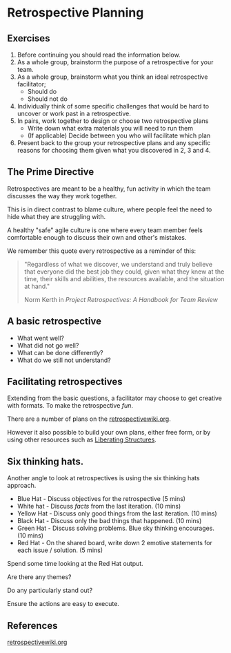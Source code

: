 # Retrospective Planning

## Exercises

1. Before continuing you should read the information below.
2. As a whole group, brainstorm the purpose of a retrospective for your team.
3. As a whole group, brainstorm what you think an ideal retrospective facilitator;
    - Should do
    - Should not do
4. Individually think of some specific challenges that would be hard to uncover or work past in a retrospective.
5. In pairs, work together to design or choose two retrospective plans
    - Write down what extra materials you will need to run them
    - (If applicable) Decide between you who will facilitate which plan
6. Present back to the group your retrospective plans and any specific reasons for choosing them given what you discovered in 2, 3 and 4.

## The Prime Directive

Retrospectives are meant to be a healthy,
fun activity in which the team discusses the way they work together.

This is in direct contrast to blame culture,
where people feel the need to hide what they are struggling with. 

A healthy "safe" agile culture is one where every team member feels comfortable
enough to discuss their own and other's mistakes.

We remember this quote every retrospective as a reminder of this:

> "Regardless of what we discover, 
> we understand and truly believe that everyone did the best job they could, 
> given what they knew at the time, 
> their skills and abilities, 
> the resources available, 
> and the situation at hand." 
>
> Norm Kerth in _Project Retrospectives: A Handbook for Team Review_

## A basic retrospective

* What went well?
* What did not go well?
* What can be done differently?
* What do we still not understand?

## Facilitating retrospectives

Extending from the basic questions, a facilitator may choose to get creative 
with formats. To make the retrospective _fun_.

There are a number of plans on the [retrospectivewiki.org](http://retrospectivewiki.org/index.php?title=Retrospective_Plans).

However it also possible to build your own plans, either free form, or by using other resources such as [Liberating Structures](liberatingstructures.com).

## Six thinking hats.

Another angle to look at retrospectives is using the six thinking hats approach.

* Blue Hat - Discuss objectives for the retrospective (5 mins)
* White hat - Discuss _facts_ from the last iteration. (10 mins)
* Yellow Hat - Discuss only good things from the last iteration. (10 mins)
* Black Hat - Discuss only the bad things that happened. (10 mins)
* Green Hat - Discuss solving problems. Blue sky thinking encourages. (10 mins)
* Red Hat - On the shared board, write down 2 emotive statements for each issue / solution. (5 mins)

Spend some time looking at the Red Hat output. 

Are there any themes? 

Do any particularly stand out? 

Ensure the actions are easy to execute. 

## References

[retrospectivewiki.org](http://retrospectivewiki.org)
